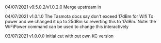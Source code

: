 
04/07/2021  v9.5.0.2/v1.0.2.0   Merge upstream in

04/07/2021  v1.0.1.0            The Tasmota docs say don't exceed 17dBm for Wifi Tx power and we changed it up to 25dBm
                                so reverting this to 17dBm. Note: the WiFiPower command can be used to change this interactively
                   
03/07/2021  v1.0.0.0            Initial cut with out own KC version